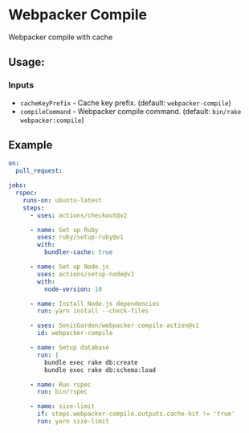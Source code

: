 # Webpacker Compile

Webpacker compile with cache

## Usage:

### Inputs

- `cacheKeyPrefix` - Cache key prefix. (default: `webpacker-compile`)
- `compileCommand` - Webpacker compile command. (default: `bin/rake webpacker:compile`)

## Example

```yaml
on:
  pull_request:

jobs:
  rspec:
    runs-on: ubuntu-latest
    steps:
      - uses: actions/checkout@v2

      - name: Set up Ruby
        uses: ruby/setup-ruby@v1
        with:
          bundler-cache: true

      - name: Set up Node.js
        uses: actions/setup-node@v1
        with:
          node-version: 10

      - name: Install Node.js dependencies
        run: yarn install --check-files

      - uses: SonicGarden/webpacker-compile-action@v1
        id: webpacker-compile

      - name: Setup database
        run: |
          bundle exec rake db:create
          bundle exec rake db:schema:load

      - name: Run rspec
        run: bin/rspec

      - name: size-limit
        if: steps.webpacker-compile.outputs.cache-hit != 'true'
        run: yarn size-limit
```
